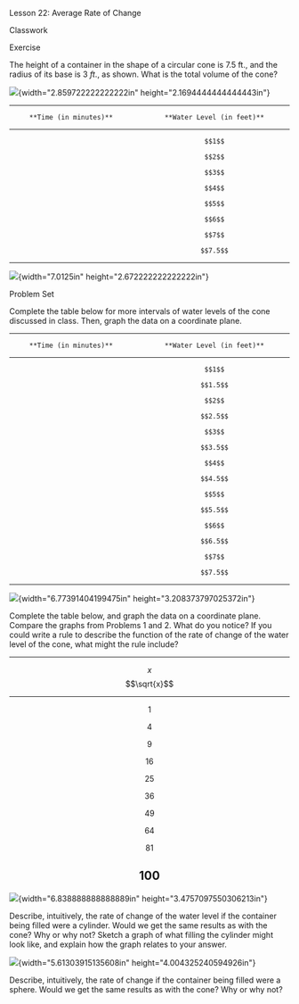 Lesson 22: Average Rate of Change

Classwork

Exercise

The height of a container in the shape of a circular cone is
$7.5\ \text{ft}$., and the radius of its base is $3\ ft.$, as shown.
What is the total volume of the cone?

![](.\grade8lessonsmd\media/media/image1.png){width="2.859722222222222in"
height="2.1694444444444443in"}

  -----------------------------------------------------------------------
         **Time (in minutes)**             **Water Level (in feet)**
  ----------------------------------- -----------------------------------
                                                     $$1$$

                                                     $$2$$

                                                     $$3$$

                                                     $$4$$

                                                     $$5$$

                                                     $$6$$

                                                     $$7$$

                                                    $$7.5$$
  -----------------------------------------------------------------------

![](.\grade8lessonsmd\media/media/image2.png){width="7.0125in"
height="2.672222222222222in"}

Problem Set

Complete the table below for more intervals of water levels of the cone
discussed in class. Then, graph the data on a coordinate plane.

  -----------------------------------------------------------------------
         **Time (in minutes)**             **Water Level (in feet)**
  ----------------------------------- -----------------------------------
                                                     $$1$$

                                                    $$1.5$$

                                                     $$2$$

                                                    $$2.5$$

                                                     $$3$$

                                                    $$3.5$$

                                                     $$4$$

                                                    $$4.5$$

                                                     $$5$$

                                                    $$5.5$$

                                                     $$6$$

                                                    $$6.5$$

                                                     $$7$$

                                                    $$7.5$$
  -----------------------------------------------------------------------

![](.\grade8lessonsmd\media/media/image3.png){width="6.77391404199475in"
height="3.208373797025372in"}

Complete the table below, and graph the data on a coordinate plane.
Compare the graphs from Problems 1 and 2. What do you notice? If you
could write a rule to describe the function of the rate of change of the
water level of the cone, what might the rule include?

  -----------------------------------------------------------------------
  $$x$$                               $$\sqrt{x}$$
  ----------------------------------- -----------------------------------
  $$1$$                               

  $$4$$                               

  $$9$$                               

  $$16$$                              

  $$25$$                              

  $$36$$                              

  $$49$$                              

  $$64$$                              

  $$81$$                              

  $$100$$                             
  -----------------------------------------------------------------------

![](.\grade8lessonsmd\media/media/image4.png){width="6.838888888888889in"
height="3.4757097550306213in"}

Describe, intuitively, the rate of change of the water level if the
container being filled were a cylinder. Would we get the same results as
with the cone? Why or why not? Sketch a graph of what filling the
cylinder might look like, and explain how the graph relates to your
answer.

![](.\grade8lessonsmd\media/media/image5.png){width="5.61303915135608in"
height="4.004325240594926in"}

Describe, intuitively, the rate of change if the container being filled
were a sphere. Would we get the same results as with the cone? Why or
why not?
